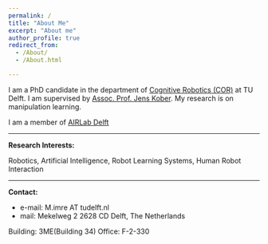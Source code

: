 ```yaml
---
permalink: /
title: "About Me"
excerpt: "About me"
author_profile: true
redirect_from: 
  - /About/
  - /About.html

---
```

 I am a PhD candidate in the department of [Cognitive Robotics (COR)](https://www.tudelft.nl/en/3me/departments/cognitive-robotics-cor/) at TU Delft. I am supervised by [Assoc. Prof. Jens Kober](http://www.jenskober.de/). My research is on manipulation learning. 

I am a member of [AIRLab Delft](https://icai.ai/airlab-delft/)

---
**Research Interests:** 

Robotics, Artificial Intelligence, Robot Learning Systems, Human Robot Interaction

---
**Contact:**
* e-mail: M.imre AT tudelft.nl
* mail: 
Mekelweg 2 2628 CD Delft, The Netherlands

Building: 3ME(Building 34) Office: F-2-330
